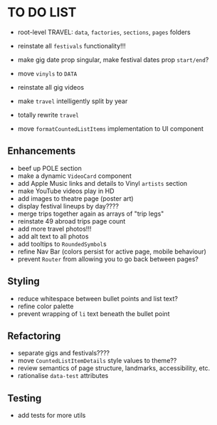 # TO DO LIST

- root-level TRAVEL: `data`, `factories`, `sections`, `pages` folders
- reinstate all `festivals` functionality!!!
- make gig date prop singular, make festival dates prop `start/end`?
- move `vinyls` to `DATA`

- reinstate all gig videos
- make `travel` intelligently split by year
- totally rewrite `travel`
- move `formatCountedListItems` implementation to UI component

## Enhancements

- beef up POLE section
- make a dynamic `VideoCard` component
- add Apple Music links and details to Vinyl `artists` section
- make YouTube videos play in HD
- add images to theatre page (poster art)
- display festival lineups by day????
- merge trips together again as arrays of "trip legs"
- reinstate 49 abroad trips page count
- add more travel photos!!!
- add alt text to all photos
- add tooltips to `RoundedSymbol`s
- refine Nav Bar (colors persist for active page, mobile behaviour)
- prevent `Router` from allowing you to go back between pages?

## Styling

- reduce whitespace between bullet points and list text?
- refine color palette
- prevent wrapping of `li` text beneath the bullet point

## Refactoring

- separate gigs and festivals????
- move `CountedListItemDetails` style values to theme??
- review semantics of page structure, landmarks, accessibility, etc.
- rationalise `data-test` attributes

## Testing

- add tests for more utils
